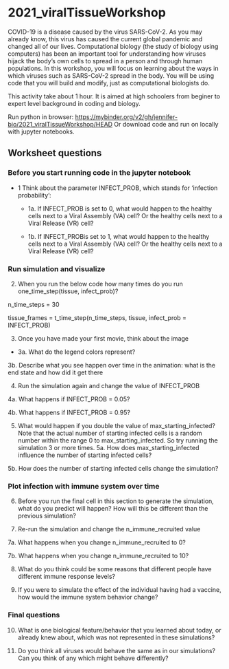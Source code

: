# 2021_viralTissueWorkshop

COVID-19 is a disease caused by the virus SARS-CoV-2. As you may already know, this virus has caused the current global pandemic and changed all of our lives. Computational biology (the study of biology using computers) has been an important tool for understanding how viruses hijack the body’s own cells to spread in a person and through human populations. In this workshop, you will focus on learning about the ways in which viruses such as SARS-CoV-2 spread in the body.  You will be using code that you will build and modify, just as computational biologists do. 

This activity take about 1 hour. It is aimed at high schoolers from beginer to expert level background in coding and biology.

Run python in browser: https://mybinder.org/v2/gh/jennifer-bio/2021_viralTissueWorkshop/HEAD 
Or download code and run on locally with jupyter notebooks.

## Worksheet questions

### Before you start running code in the jupyter notebook
* 1 Think about the parameter INFECT_PROB, which stands for ‘infection probability’:

  * 1a. If INFECT_PROB is set to 0, what would happen to the healthy cells next to a Viral Assembly (VA) cell? Or the healthy cells next to a Viral Release (VR) cell?

  * 1b. If INFECT_PROBis set to 1, what would happen to the healthy cells next to a Viral Assembly (VA) cell? Or the healthy cells next to a Viral Release (VR) cell?

### Run simulation and visualize
2. When you run the below code how many times do you run one_time_step(tissue, infect_prob)?

  n_time_steps = 30
 
  tissue_frames = t_time_step(n_time_steps, tissue, infect_prob = INFECT_PROB)

3. Once you have made your first movie, think about the image 

+ 3a. What do the legend colors represent?

3b. Describe what you see happen over time in the animation: what is the end state and how did it get there

4. Run the simulation again and change the value of INFECT_PROB

4a. What happens if INFECT_PROB = 0.05?

4b. What happens if INFECT_PROB = 0.95?

5. What would happen if you double the value of max_starting_infected? 
Note that the actual number of starting infected cells is a random number within the range 0 to max_starting_infected. So try running the simulation 3 or more times. 
5a. How does max_starting_infected influence the number of starting infected cells?

5b. How does the number of starting infected cells change the simulation?

### Plot infection with immune system over time
6. Before you run the final cell in this section to generate the simulation, what do you predict will happen? How will this be different than the previous simulation?

7. Re-run the simulation and change the n_immune_recruited value

7a. What happens when you change n_immune_recruited to 0? 

7b. What happens when you change n_immune_recruited to 10?

8. What do you think could be some reasons that different people have different immune response levels?

9. If you were to simulate the effect of the individual having had a vaccine, how would the immune system behavior change?

### Final questions
10. What is one biological feature/behavior that you learned about today, or already knew about, which was not represented in these simulations?

11. Do you think all viruses would behave the same as in our simulations? Can you think of any which might behave differently? 
